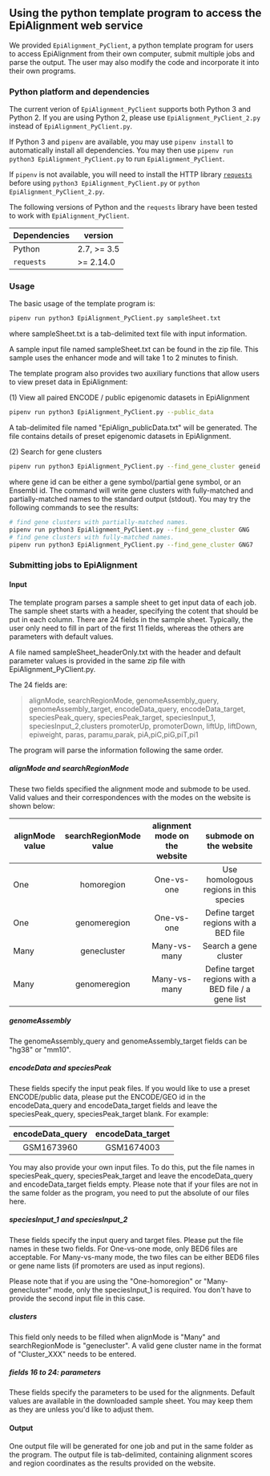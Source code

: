 ## Using the python template program to access the EpiAlignment web service

We provided ``EpiAlignment_PyClient``, a python template program for users to access EpiAlignment from their own computer, submit multiple jobs and parse the output. The user may also modify the code and incorporate it into their own programs.

### Python platform and dependencies
The current verion of ``EpiAlignment_PyClient`` supports both Python 3 and Python 2. If you are using Python 2, please use ``EpiAlignment_PyClient_2.py`` instead of ``EpiAlignment_PyClient.py``.

If Python 3 and ``pipenv`` are available, you may use ``pipenv install`` to automatically install all dependencies. You may then use ``pipenv run python3 EpiAlignment_PyClient.py`` to run ``EpiAlignment_PyClient``. 

If ``pipenv`` is not available, you will need to install the HTTP library [``requests``](http://docs.python-requests.org/en/master/) before using ``python3 EpiAlignment_PyClient.py`` or ``python EpiAlignment_PyClient_2.py``. 

The following versions of Python and the ``requests`` library have been tested to work with ``EpiAlignment_PyClient``.

| Dependencies | version     |
| ------------ | ----------- |
| Python       | 2.7, >= 3.5 |
| ``requests`` | >= 2.14.0   |

### Usage
The basic usage of the template program is:

```bash
pipenv run python3 EpiAlignment_PyClient.py sampleSheet.txt
```
where sampleSheet.txt is a tab-delimited text file with input information.

A sample input file named sampleSheet.txt can be found in the zip file. This sample uses the enhancer mode and will take 1 to 2 minutes to finish.

The template program also provides two auxiliary functions that allow users to view preset data in EpiAlignment:

(1) View all paired ENCODE / public epigenomic datasets in EpiAlignment

```bash
pipenv run python3 EpiAlignment_PyClient.py --public_data
```
A tab-delimited file named "EpiAlign_publicData.txt" will be generated. The file contains details of preset epigenomic datasets in EpiAlignment. 

(2) Search for gene clusters

```bash
pipenv run python3 EpiAlignment_PyClient.py --find_gene_cluster geneid
```
where gene id can be either a gene symbol/partial gene symbol, or an Ensembl id. The command will write gene clusters with fully-matched and partially-matched names to the standard output (stdout). You may try the following commands to see the results:

```bash
# find gene clusters with partially-matched names.
pipenv run python3 EpiAlignment_PyClient.py --find_gene_cluster GNG
# find gene clusters with fully-matched names.
pipenv run python3 EpiAlignment_PyClient.py --find_gene_cluster GNG7
``` 

### Submitting jobs to EpiAlignment

#### Input
The template program parses a sample sheet to get input data of each job. The sample sheet starts with a header, specifying the cotent that should be put in each column. There are 24 fields in the sample sheet. Typically, the user only need to fill in part of the first 11 fields, whereas the others are parameters with default values.

A file named sampleSheet_headerOnly.txt with the header and default parameter values is provided in the same zip file with EpiAlignment\_PyClient.py.

The 24 fields are:
>alignMode, searchRegionMode, genomeAssembly\_query, genomeAssembly\_target,
>encodeData\_query, encodeData\_target, speciesPeak\_query, speciesPeak\_target,
>speciesInput\_1, speciesInput\_2,clusters
>promoterUp, promoterDown, liftUp, liftDown,
>epiweight, paras, paramu,parak,
>piA,piC,piG,piT,pi1

The program will parse the information following the same order.

##### alignMode and searchRegionMode
These two fields specified the alignment mode and submode to be used. Valid values and their correspondences with the modes on the website is shown below:

| alignMode value| searchRegionMode value| alignment mode on the website  | submode on the website |
| --------- |:-----------:| :-----:|:-----:|
| One  | homoregion  | One-vs-one |Use homologous regions in this species|
| One  | genomeregion| One-vs-one | Define target regions with a BED file|
| Many  | genecluster | Many-vs-many |Search a gene cluster|
| Many  | genomeregion| Many-vs-many |Define target regions with a BED file / a gene list|

##### genomeAssembly
The genomeAssembly\_query and genomeAssembly\_target fields can be "hg38" or "mm10". 

##### encodeData and speciesPeak
These fields specify the input peak files. If you would like to use a preset ENCODE/public data, please put the ENCODE/GEO id in the encodeData\_query and encodeData\_target fields and leave the speciesPeak\_query, speciesPeak\_target blank. For example: 

| encodeData\_query | encodeData\_target| 
| :---------: |:-----------:| 
| GSM1673960  | GSM1674003 |

You may also provide your own input files. To do this, put the file names in speciesPeak\_query, speciesPeak\_target and leave the encodeData\_query and encodeData\_target fields empty. Please note that if your files are not in the same folder as the program, you need to put the absolute of our files here.

##### speciesInput\_1 and speciesInput\_2
These fields specify the input query and target files. Please put the file names in these two fields. For One-vs-one mode, only BED6 files are acceptable. For Many-vs-many mode, the two files can be either BED6 files or gene name lists (if promoters are used as input regions).

Please note that if you are using the  "One-homoregion" or "Many-genecluster" mode, only the speciesInput\_1 is required. You don't have to provide the second input file in this case.

##### clusters
This field only needs to be filled when alignMode is "Many" and searchRegionMode is "genecluster". A valid gene cluster name in the format of "Cluster_XXX" needs to be entered.

##### fields 16 to 24: parameters
These fields specify the parameters to be used for the alignments. Default values are available in the downloaded sample sheet. You may keep them as they are unless you'd like to adjust them.  

#### Output
One output file will be generated for one job and put in the same folder as the program. The output file is tab-delimited, containing alignment scores and region coordinates as the results provided on the website.

 
